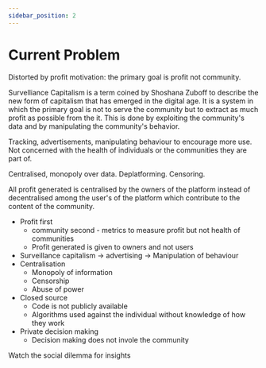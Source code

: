 ```yaml
---
sidebar_position: 2
---
```


# Current Problem

Distorted by profit motivation: the primary goal is profit not community.

Survelliance Capitalism is a term coined by Shoshana Zuboff to describe the new
form of capitalism that has emerged in the digital age. It is a system in which
the primary goal is not to serve the community but to extract as much profit as
possible from the it. This is done by exploiting the community's data
and by manipulating the community's behavior.

Tracking, advertisements, manipulating behaviour to encourage more use. Not concerned with the health of individuals or the communities they are part of.

Centralised, monopoly over data. Deplatforming. Censoring.

All profit generated is centralised by the owners of the platform instead of decentralised among the user's of the platform which contribute to the content of the community.

- Profit first
  - community second - metrics to measure profit but not health of communities
  - Profit generated is given to owners and not users
- Surveillance capitalism -> advertising -> Manipulation of behaviour
- Centralisation
  - Monopoly of information
  - Censorship
  - Abuse of power
- Closed source
  - Code is not publicly available
  - Algorithms used against the individual without knowledge of how they work
- Private decision making
  - Decision making does not invole the community

Watch the social dilemma for insights
